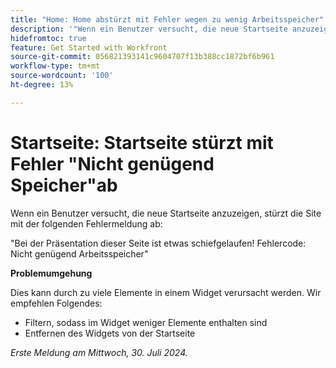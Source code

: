```yaml
---
title: "Home: Home abstürzt mit Fehler wegen zu wenig Arbeitsspeicher"
description: '"Wenn ein Benutzer versucht, die neue Startseite anzuzeigen, stürzt die Site mit einer Fehlermeldung ab. Eine Problemumgehung ist verfügbar.“'
hidefromtoc: true
feature: Get Started with Workfront
source-git-commit: 056821393141c9604707f13b388cc1872bf6b961
workflow-type: tm+mt
source-wordcount: '100'
ht-degree: 13%

---
```



# Startseite: Startseite stürzt mit Fehler &quot;Nicht genügend Speicher&quot;ab

Wenn ein Benutzer versucht, die neue Startseite anzuzeigen, stürzt die Site mit der folgenden Fehlermeldung ab:

&quot;Bei der Präsentation dieser Seite ist etwas schiefgelaufen! Fehlercode: Nicht genügend Arbeitsspeicher&quot;

**Problemumgehung**

Dies kann durch zu viele Elemente in einem Widget verursacht werden. Wir empfehlen Folgendes:

* Filtern, sodass im Widget weniger Elemente enthalten sind
* Entfernen des Widgets von der Startseite

_Erste Meldung am Mittwoch, 30. Juli 2024._
